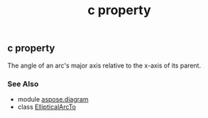 ﻿---
title: c property
second_title: Aspose.Diagram for Python via .NET API References
description: 
type: docs
weight: 60
url: /python-net/aspose.diagram/ellipticalarcto/c/
is_root: false
---

## c property


The angle of an arc's major axis relative to the x-axis of its parent.

### See Also
* module [aspose.diagram](../../)
* class [EllipticalArcTo](/diagram/python-net/aspose.diagram/ellipticalarcto)

